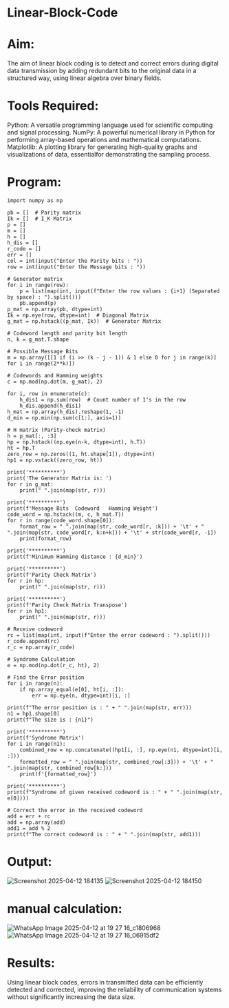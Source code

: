 # Linear-Block-Code
# Aim:

The aim of linear block coding is to detect and correct errors during digital data transmission by adding redundant bits to the original data in a structured way, using linear algebra over binary fields.

# Tools Required:

Python: A versatile programming language used for scientific computing and signal processing. NumPy: A powerful numerical library in Python for performing array-based operations and mathematical computations. Matplotlib: A plotting library for generating high-quality graphs and visualizations of data, essentialfor demonstrating the sampling process.

# Program:
```
import numpy as np

pb = []  # Parity matrix
Ik = []  # I_K Matrix
p = []
m = []
h = []
h_dis = []
r_code = []
err = []
col = int(input("Enter the Parity bits : "))
row = int(input("Enter the Message bits : "))

# Generator matrix
for i in range(row):
    p = list(map(int, input(f"Enter the row values : {i+1} (Separated by space) : ").split()))
    pb.append(p)
p_mat = np.array(pb, dtype=int)
Ik = np.eye(row, dtype=int)  # Diagonal Matrix
g_mat = np.hstack((p_mat, Ik))  # Generator Matrix

# Codeword length and parity bit length
n, k = g_mat.T.shape

# Possible Message Bits
m = np.array([[1 if (i >> (k - j - 1)) & 1 else 0 for j in range(k)] for i in range(2**k)])

# Codewords and Hamming weights
c = np.mod(np.dot(m, g_mat), 2)

for i, row in enumerate(c):
    h_dis1 = np.sum(row)  # Count number of 1's in the row
    h_dis.append(h_dis1)
h_mat = np.array(h_dis).reshape(1, -1)
d_min = np.min(np.sum(c[1:], axis=1))

# H matrix (Parity-check matrix)
h = p_mat[:, :3]
hp = np.hstack((np.eye(n-k, dtype=int), h.T))
ht = hp.T
zero_row = np.zeros((1, ht.shape[1]), dtype=int)
hp1 = np.vstack((zero_row, ht))

print('**********')
print('The Generator Matrix is: ')
for r in g_mat:
    print(" ".join(map(str, r)))

print('**********')
print(f'Message Bits  Codeword   Hamming Weight')
code_word = np.hstack((m, c, h_mat.T))
for r in range(code_word.shape[0]):
    format_row = " ".join(map(str, code_word[r, :k])) + '\t' + " ".join(map(str, code_word[r, k:n+k])) + '\t' + str(code_word[r, -1])
    print(format_row)

print('**********')
print(f'Minimum Hamming distance : {d_min}')

print('**********')
print(f'Parity Check Matrix')
for r in hp:
    print(" ".join(map(str, r)))

print('**********')
print(f'Parity Check Matrix Transpose')
for r in hp1:
    print(" ".join(map(str, r)))

# Receive codeword
rc = list(map(int, input(f"Enter the error codeword : ").split()))
r_code.append(rc)
r_c = np.array(r_code)

# Syndrome Calculation
e = np.mod(np.dot(r_c, ht), 2)

# Find the Error position
for i in range(n):
    if np.array_equal(e[0], ht[i, :]):
        err = np.eye(n, dtype=int)[i, :]

print(f"The error position is : " + " ".join(map(str, err)))
n1 = hp1.shape[0]
print(f"The size is : {n1}")

print('**********')
print(f'Syndrome Matrix')
for i in range(n1):
    combined_row = np.concatenate((hp1[i, :], np.eye(n1, dtype=int)[i, :]))
    formatted_row = " ".join(map(str, combined_row[:3])) + '\t' + " ".join(map(str, combined_row[k:]))
    print(f'{formatted_row}')

print('**********')
print(f"Syndrome of given received codeword is : " + " ".join(map(str, e[0])))

# Correct the error in the received codeword
add = err + rc
add = np.array(add)
add1 = add % 2
print(f"The correct codeword is : " + " ".join(map(str, add1)))
```
# Output:

![Screenshot 2025-04-12 184135](https://github.com/user-attachments/assets/bced6c93-6af9-48bc-98c2-87519f030aa9)
![Screenshot 2025-04-12 184150](https://github.com/user-attachments/assets/e6e3b504-4af4-4a8a-9adc-b1c4dc92bf87)

# manual calculation:
![WhatsApp Image 2025-04-12 at 19 27 16_c1806968](https://github.com/user-attachments/assets/86bb5e2e-572e-42e4-81ac-c7707a8d5554)
![WhatsApp Image 2025-04-12 at 19 27 16_06915df2](https://github.com/user-attachments/assets/0d7e6256-db2f-4d7f-ba12-12b01df812e2)


# Results:

Using linear block codes, errors in transmitted data can be efficiently detected and corrected, improving the reliability of communication systems without significantly increasing the data size.
